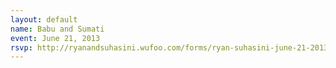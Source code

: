 ```yaml
---
layout: default
name: Babu and Sumati
event: June 21, 2013
rsvp: http://ryanandsuhasini.wufoo.com/forms/ryan-suhasini-june-21-2013/
---
```

